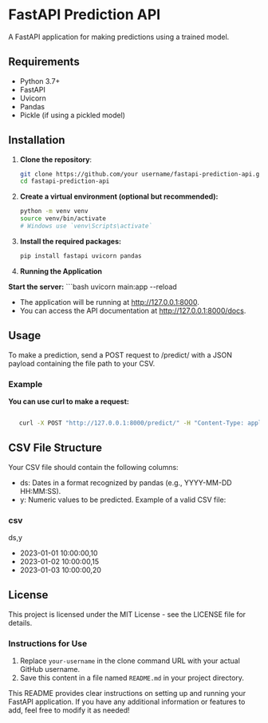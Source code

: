 # FastAPI Prediction API

A FastAPI application for making predictions using a trained model.

## Requirements

- Python 3.7+
- FastAPI
- Uvicorn
- Pandas
- Pickle (if using a pickled model)

## Installation

1. **Clone the repository**:
   ```bash
   git clone https://github.com/your username/fastapi-prediction-api.git
   cd fastapi-prediction-api
2. **Create a virtual environment (optional but recommended):**
    ```bash
    python -m venv venv
    source venv/bin/activate
    # Windows use `venv\Scripts\activate`

3. **Install the required packages:**
    ```bash
    pip install fastapi uvicorn pandas

4. **Running the Application**

**Start the server:**
    ```bash
    uvicorn main:app --reload


- The application will be running at http://127.0.0.1:8000.
- You can access the API documentation at http://127.0.0.1:8000/docs.
## Usage
To make a prediction, send a POST request to /predict/ with a JSON payload containing the file path to your CSV.

### Example

**You can use curl to make a request:**

   ```bash

      curl -X POST "http://127.0.0.1:8000/predict/" -H "Content-Type: application/json" -d '{"file": "test.csv"}'
   ```

## CSV File Structure
Your CSV file should contain the following columns:

- ds: Dates in a format recognized by pandas (e.g., YYYY-MM-DD HH:MM:SS).
- y: Numeric values to be predicted.
Example of a valid CSV file:

### csv


ds,y
- 2023-01-01 10:00:00,10
- 2023-01-02 10:00:00,15
- 2023-01-03 10:00:00,20
  
## License
This project is licensed under the MIT License - see the LICENSE file for details.


### Instructions for Use

1. Replace `your-username` in the clone command URL with your actual GitHub username.
2. Save this content in a file named `README.md` in your project directory.

This README provides clear instructions on setting up and running your FastAPI application. If you have any additional information or features to add, feel free to modify it as needed!
